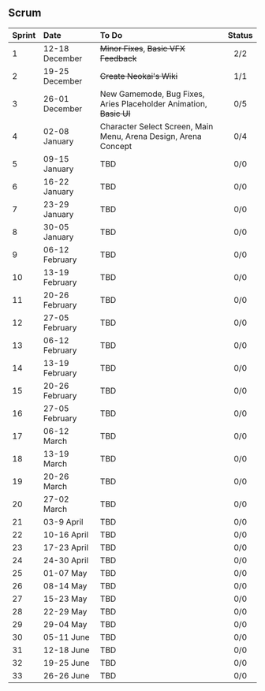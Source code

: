 ## Scrum

| Sprint | Date | To Do | Status |
|:--|:--|:--|:-:|
|1| 12-18 December | ~~Minor Fixes~~, ~~Basic VFX Feedback~~ | 2/2 |
|2| 19-25 December | ~~Create Neokai's Wiki~~ | 1/1 |
|3| 26-01 December | New Gamemode, Bug Fixes, Aries Placeholder Animation, ~~Basic UI~~| 0/5 |
|4| 02-08 January  | Character Select Screen, Main Menu, Arena Design, Arena Concept | 0/4 |
|5| 09-15 January  | TBD | 0/0 |
|6| 16-22 January  | TBD | 0/0 |
|7| 23-29 January  | TBD | 0/0 |
|8| 30-05 January  | TBD | 0/0 |
|9| 06-12 February | TBD | 0/0 |
|10| 13-19 February | TBD | 0/0 |
|11| 20-26 February | TBD | 0/0 |
|12| 27-05 February | TBD | 0/0 |
|13| 06-12 February | TBD | 0/0 |
|14| 13-19 February | TBD | 0/0 |
|15| 20-26 February | TBD | 0/0 |
|16| 27-05 February | TBD | 0/0 |
|17| 06-12 March    | TBD | 0/0 |
|18| 13-19 March    | TBD | 0/0 |
|19| 20-26 March    | TBD | 0/0 |
|20| 27-02 March    | TBD | 0/0 |
|21| 03-9 April     | TBD | 0/0 |
|22| 10-16 April    | TBD | 0/0 |
|23| 17-23 April    | TBD | 0/0 |
|24| 24-30 April    | TBD | 0/0 |
|25| 01-07 May      | TBD | 0/0 |
|26| 08-14 May      | TBD | 0/0 |
|27| 15-23 May      | TBD | 0/0 |
|28| 22-29 May      | TBD | 0/0 |
|29| 29-04 May      | TBD | 0/0 |
|30| 05-11 June     | TBD | 0/0 |
|31| 12-18 June     | TBD | 0/0 |
|32| 19-25 June     | TBD | 0/0 |
|33| 26-26 June     | TBD | 0/0 |